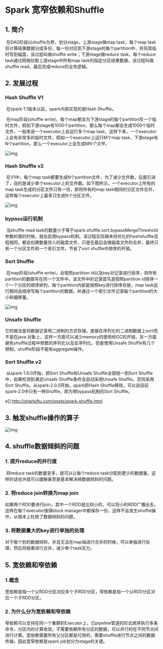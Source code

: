# Spark 宽窄依赖和Shuffle

## 1. 简介

​		在DAG阶段以shuffle为界，划分stage，上游stage做map task，每个map task将计算结果数据分成多份，每一份对应到下游stage的每个partition中，并将其临时写到磁盘，该过程叫做shuffle write；下游stage做reduce task，每个reduce task通过网络拉取上游stage中所有map task的指定分区结果数据，该过程叫做shuffle read，最后完成reduce的业务逻辑。



## 2. 发展过程

### Hash Shuffle V1

​		在spark-1.1版本以前，spark内部实现的是Hash Shuffle。

​		在map阶段(shuffle write)，每个map都会为下游stage的每个partition写一个临时文件，假如下游stage有1000个partition，那么每个map都会生成1000个临时文件，一般来说一个executor上会运行多个map task，这样下来，一个executor上会有非常多的临时文件，假如一个executor上运行M个map task，下游stage有N个partition，那么一个executor上会生成M*N个文件。*

![img](http://sharkdtu.com/images/spark-shuffle-v1.png)



### Hash Shuffle v2

​		在V1中，每个map task都要生成N个partition文件，为了减少文件数，后面引进了，目的是减少单个executor上的文件数。如下图所示，一个executor上所有的map task生成的分区文件只有一份，即将所有的map task相同的分区文件合并，这样每个executor上最多只生成N个分区文件。

![img](http://sharkdtu.com/images/spark-shuffle-v2.png)

### bypass运行机制

​		当shuffle read task的数量小于等于spark.shuffle.sort.bypassMergeThreshold参数的值的时候，就会启用bypass机制。该过程实际跟未经优化的hashshuffle流程相同，都会创建数量惊人的磁盘文件，只是在最后会做磁盘文件的合并，最终只有一个分区文件和一个索引文件。节省了sort shuflle中排序的开销。

### Sort Shuffle

​		在map阶段(shuffle write)，会按照partition id以及key对记录进行排序，将所有partition的数据写在同一个文件中，该文件中的记录首先是按照partition id排序一个一个分区的顺序排列，每个partition内部是按照key进行排序存放，map task运行期间会顺序写每个partition的数据，并通过一个索引文件记录每个partition的大小和偏移量。

![img](http://sharkdtu.com/images/spark-shuffle-v3.png)



### Unsafe Shuffle 

​		它的做法是将数据记录用二进制的方式存储，直接在序列化的二进制数据上sort而不是在java 对象上，这样一方面可以减少memory的使用和GC的开销，另一方面避免shuffle过程中频繁的序列化以及反序列化。但是使用Unsafe Shuffle有几个限制，shuffle阶段不能有aggregate操作。



### Sort Shuffle v2 

​		从spark-1.6.0开始，把Sort Shuffle和Unsafe Shuffle全部统一到Sort Shuffle中，如果检测到满足Unsafe Shuffle条件会自动采用Unsafe Shuffle，否则采用Sort Shuffle。从spark-2.0.0开始，spark把Hash Shuffle移除，可以说目前spark-2.0中只有一种Shuffle，即为带bypass机制的Sort Shuffle。

e[]:http://sharkdtu.com/posts/spark-shuffle.html



## 3. 触发shuffle操作的算子

![img](https://pic4.zhimg.com/80/v2-6c5382709dc907e1c469d73b12bfbde7_1440w.jpg)



## 4. shuffle数据倾斜的问题

### 1. 提升reduce的并行度

​		将reduce task的数量变多，就可以让每个reduce task分配到更少的数据量。这样的话也许就可以缓解甚至是基本解决掉数据倾斜的问题。

### 2. 将reduce join转换为map join

​		如果两个RDD要进行join，其中一个RDD是比较小的，可以将小的RDD广播出去，这样在每个executor值得block manager中都保存一份，这样不会发生shuffle操作，从根本上杜绝了数据倾斜的问题。

### 3. 将数据量大的key进行单独的处理

​		对于极个别的数据倾斜，并且无法在map端进行合并的时候，可以单独进行处理，然后将结果进行合并，减少单个task压力。



## 5. 宽依赖和窄依赖

### 1.概念		

​		宽依赖是指一个父RDD分区对应多个子RDD分区，窄依赖是指一个父RDD分区对应一个子RDD分区。

### 2. 为什么分为宽依赖和窄依赖

​		窄依赖可以支持在同一个集群的Executor上，已pipeline管道的形式顺序执行多条命令，分区内的计算收敛，不需要依赖所有分区的数据，可以并行的在不同节点间进行计算。宽依赖需要所有父分区都是可用的，需要shuffle进行节点之间的数据传输，因此宽窄依赖是spark job划分为stage的关键。

